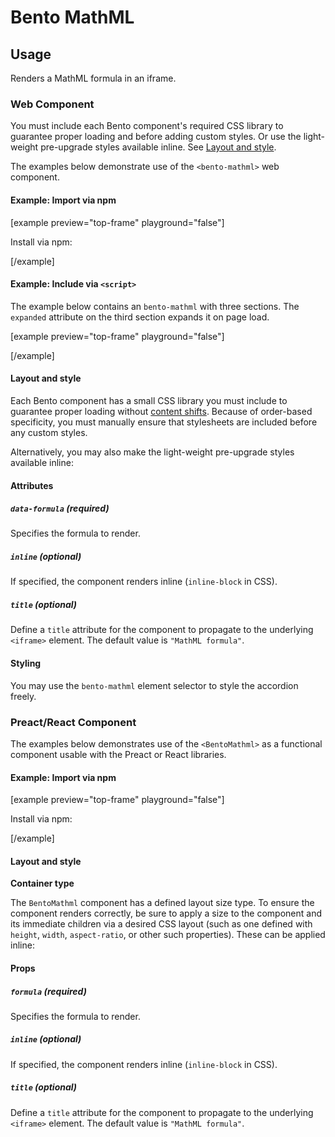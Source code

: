 # Bento MathML

## Usage

Renders a MathML formula in an iframe.

### Web Component

You must include each Bento component's required CSS library to guarantee proper loading and before adding custom styles. Or use the light-weight pre-upgrade styles available inline. See [Layout and style](#layout-and-style).

The examples below demonstrate use of the `<bento-mathml>` web component.

#### Example: Import via npm

[example preview="top-frame" playground="false"]

Install via npm:



[/example]

#### Example: Include via `<script>`

The example below contains an `bento-mathml` with three sections. The
`expanded` attribute on the third section expands it on page load.

[example preview="top-frame" playground="false"]



[/example]

#### Layout and style

Each Bento component has a small CSS library you must include to guarantee proper loading without [content shifts](https://web.dev/cls/). Because of order-based specificity, you must manually ensure that stylesheets are included before any custom styles.



Alternatively, you may also make the light-weight pre-upgrade styles available inline:



#### Attributes

##### `data-formula` (required)

Specifies the formula to render.

##### `inline` (optional)

If specified, the component renders inline (`inline-block` in CSS).

##### `title` (optional)

Define a `title` attribute for the component to propagate to the underlying `<iframe>` element. The default value is `"MathML formula"`.

#### Styling

You may use the `bento-mathml` element selector to style the accordion freely.

### Preact/React Component

The examples below demonstrates use of the `<BentoMathml>` as a functional component usable with the Preact or React libraries.

#### Example: Import via npm

[example preview="top-frame" playground="false"]

Install via npm:



[/example]

#### Layout and style

**Container type**

The `BentoMathml` component has a defined layout size type. To ensure the component renders correctly, be sure to apply a size to the component and its immediate children via a desired CSS layout (such as one defined with `height`, `width`, `aspect-ratio`, or other such properties). These can be applied inline:



#### Props

##### `formula` (required)

Specifies the formula to render.

##### `inline` (optional)

If specified, the component renders inline (`inline-block` in CSS).

##### `title` (optional)

Define a `title` attribute for the component to propagate to the underlying `<iframe>` element. The default value is `"MathML formula"`.
